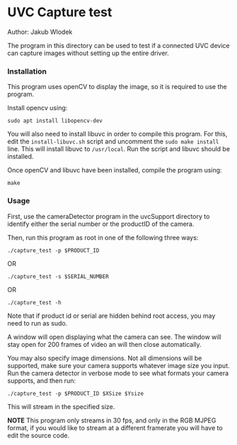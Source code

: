 # UVC Capture test

Author: Jakub Wlodek

The program in this directory can be used to test if a connected UVC device can capture images without setting up the entire driver.

### Installation

This program uses openCV to display the image, so it is required to use the program.

Install opencv using:

```
sudo apt install libopencv-dev
```

You will also need to install libuvc in order to compile this program. For this, edit the
`install-libuvc.sh` script and uncomment the `sudo make install` line. This will install libuvc
to `/usr/local`. Run the script and libuvc should be installed.

Once openCV and libuvc have been installed, compile the program using:

```
make
```

### Usage

First, use the cameraDetector program in the uvcSupport directory to identify either the serial number or the productID of the camera.

Then, run this program as root in one of the following three ways:

```
./capture_test -p $PRODUCT_ID
```

OR

```
./capture_test -s $SERIAL_NUMBER
```

OR

```
./capture_test -h
```

Note that if product id or serial are hidden behind root access, you may need to run as sudo.

A window will open displaying what the camera can see.
The window will stay open for 200 frames of video an will then close automatically.

You may also specify image dimensions. Not all dimensions will be supported, make sure your camera 
supports whatever image size you input. Run the camera detector in verbose mode to see what formats your camera supports, and then run:

```
./capture_test -p $PRODUCT_ID $XSize $Ysize
```

This will stream in the specified size.

**NOTE** This program only streams in 30 fps, and only in the RGB MJPEG format, if you would like to stream at a different framerate you will have to edit the source code.
